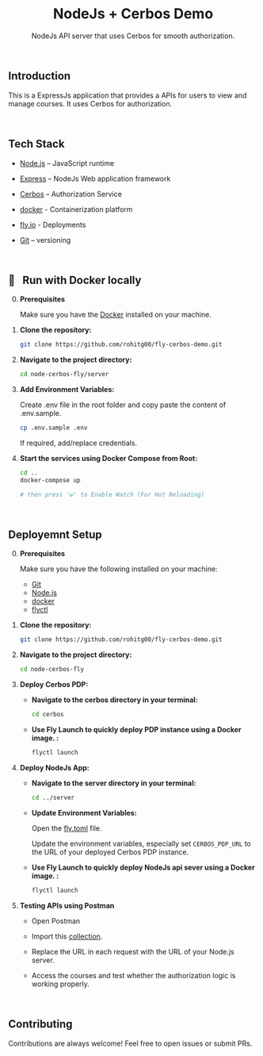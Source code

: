 <h1 align="center">NodeJs + Cerbos Demo</h1>

<p align="center">
  NodeJs API server that uses Cerbos for smooth authorization.
</p>
<br>

## Introduction

This is a ExpressJs application that provides a APIs for users to view and manage courses. It uses Cerbos for authorization.

<br>

## Tech Stack

- [Node.js](https://nodejs.org/) – JavaScript runtime

- [Express](https://expressjs.com/) – NodeJs Web application framework

- [Cerbos](https://www.cerbos.dev/) – Authorization Service

- [docker](https://www.docker.com/) - Containerization platform

- [fly.io](https://fly.io) - Deployments

- [Git](https://git-scm.com/) – versioning

<br>

## 🐳&nbsp;&nbsp; Run with Docker locally

0. **Prerequisites**

   Make sure you have the [Docker](https://www.docker.com/) installed on your machine.

1. **Clone the repository:**

   ```bash
   git clone https://github.com/rohitg00/fly-cerbos-demo.git
   ```

2. **Navigate to the project directory:**

   ```bash
   cd node-cerbos-fly/server
   ```

3. **Add Environment Variables:**

   Create .env file in the root folder and copy paste the content of .env.sample.

   ```bash
   cp .env.sample .env
   ```

   If required, add/replace credentials.

4. **Start the services using Docker Compose from Root:**

   ```bash
   cd ..
   docker-compose up

   # then press 'w' to Enable Watch (For Hot Reloading)
   ```

<br>

## Deployemnt Setup

0.  **Prerequisites**

    Make sure you have the following installed on your machine:

    - [Git](https://git-scm.com/)
    - [Node.js](https://nodejs.org/en)
    - [docker](https://www.docker.com/)
    - [flyctl](https://fly.io/docs/hands-on/install-flyctl/)

1.  **Clone the repository:**

    ```bash
    git clone https://github.com/rohitg00/fly-cerbos-demo.git
    ```

2.  **Navigate to the project directory:**

    ```bash
    cd node-cerbos-fly
    ```

3.  **Deploy Cerbos PDP:**

    - **Navigate to the cerbos directory in your terminal:**

      ```bash
      cd cerbos
      ```

    - **Use Fly Launch to quickly deploy PDP instance using a Docker image. :**

      ```bash
      flyctl launch
      ```

4.  **Deploy NodeJs App:**

    - **Navigate to the server directory in your terminal:**

      ```bash
      cd ../server
      ```
    -  **Update Environment Variables:**
    
         Open the [fly.toml](./server/fly.toml) file.

         Update the environment variables, especially set `CERBOS_PDP_URL` to the URL of your deployed Cerbos PDP instance. 

    - **Use Fly Launch to quickly deploy NodeJs api sever using a Docker image. :**

      ```bash
      flyctl launch
      ```

5. **Testing APIs using Postman**

   - Open Postman

   - Import this [collection](./server/node-cerbos.postman_collection.json).

   - Replace the URL in each request with the URL of your Node.js server.

   - Access the courses and test whether the authorization logic is working properly.

<br>

## Contributing

Contributions are always welcome! Feel free to open issues or submit PRs.
